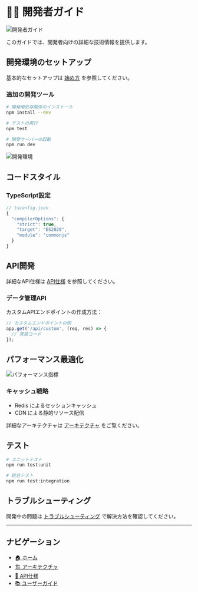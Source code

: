 # 👨‍💻 開発者ガイド

![開発者ガイド](./images/developer-guide.png)

このガイドでは、開発者向けの詳細な技術情報を提供します。

## 開発環境のセットアップ

基本的なセットアップは [始め方](./getting-started.md) を参照してください。

### 追加の開発ツール

```bash
# 開発用依存関係のインストール
npm install --dev

# テストの実行
npm test

# 開発サーバーの起動
npm run dev
```

![開発環境](./images/development-environment.png)

## コードスタイル

### TypeScript設定

```typescript
// tsconfig.json
{
  "compilerOptions": {
    "strict": true,
    "target": "ES2020",
    "module": "commonjs"
  }
}
```

## API開発

詳細なAPI仕様は [API仕様](./api-reference.md) を参照してください。

### データ管理API

カスタムAPIエンドポイントの作成方法：

```typescript
// カスタムエンドポイントの例
app.get('/api/custom', (req, res) => {
  // 実装コード
});
```

## パフォーマンス最適化

![パフォーマンス指標](./images/performance-metrics.png)

### キャッシュ戦略

- Redis によるセッションキャッシュ
- CDN による静的リソース配信

詳細なアーキテクチャは [アーキテクチャ](./architecture.md) をご覧ください。

## テスト

```bash
# ユニットテスト
npm run test:unit

# 統合テスト
npm run test:integration
```

## トラブルシューティング

開発中の問題は [トラブルシューティング](./troubleshooting.md) で解決方法を確認してください。

---

## ナビゲーション

- [🏠 ホーム](./README.md)
- [🏗️ アーキテクチャ](./architecture.md)
- [🔧 API仕様](./api-reference.md)
- [📚 ユーザーガイド](./user-guide.md)
